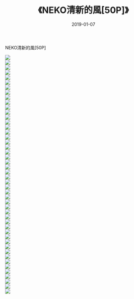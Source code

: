 ﻿---
layout: post
title:  《NEKO清新的風[50P]》
date:   2019-01-07
img: http://pic.660000.xyz/1:down/唯美/2019/NEKO清新的風[50P]/000.jpg
categories: [美女, 清纯, 唯美]
---

NEKO清新的風[50P]

  ![](http://pic.660000.xyz/1:down/唯美/2019/NEKO清新的風[50P]/001.jpg) <br> ![](http://pic.660000.xyz/1:down/唯美/2019/NEKO清新的風[50P]/002.jpg) <br> ![](http://pic.660000.xyz/1:down/唯美/2019/NEKO清新的風[50P]/003.jpg) <br> ![](http://pic.660000.xyz/1:down/唯美/2019/NEKO清新的風[50P]/004.jpg) <br> ![](http://pic.660000.xyz/1:down/唯美/2019/NEKO清新的風[50P]/005.jpg) <br> ![](http://pic.660000.xyz/1:down/唯美/2019/NEKO清新的風[50P]/006.jpg) <br> ![](http://pic.660000.xyz/1:down/唯美/2019/NEKO清新的風[50P]/007.jpg) <br> ![](http://pic.660000.xyz/1:down/唯美/2019/NEKO清新的風[50P]/008.jpg) <br> ![](http://pic.660000.xyz/1:down/唯美/2019/NEKO清新的風[50P]/009.jpg) <br> ![](http://pic.660000.xyz/1:down/唯美/2019/NEKO清新的風[50P]/010.jpg) <br> ![](http://pic.660000.xyz/1:down/唯美/2019/NEKO清新的風[50P]/011.jpg) <br> ![](http://pic.660000.xyz/1:down/唯美/2019/NEKO清新的風[50P]/012.jpg) <br> ![](http://pic.660000.xyz/1:down/唯美/2019/NEKO清新的風[50P]/013.jpg) <br> ![](http://pic.660000.xyz/1:down/唯美/2019/NEKO清新的風[50P]/014.jpg) <br> ![](http://pic.660000.xyz/1:down/唯美/2019/NEKO清新的風[50P]/015.jpg) <br> ![](http://pic.660000.xyz/1:down/唯美/2019/NEKO清新的風[50P]/016.jpg) <br> ![](http://pic.660000.xyz/1:down/唯美/2019/NEKO清新的風[50P]/017.jpg) <br> ![](http://pic.660000.xyz/1:down/唯美/2019/NEKO清新的風[50P]/018.jpg) <br> ![](http://pic.660000.xyz/1:down/唯美/2019/NEKO清新的風[50P]/019.jpg) <br> ![](http://pic.660000.xyz/1:down/唯美/2019/NEKO清新的風[50P]/020.jpg) <br> ![](http://pic.660000.xyz/1:down/唯美/2019/NEKO清新的風[50P]/021.jpg) <br> ![](http://pic.660000.xyz/1:down/唯美/2019/NEKO清新的風[50P]/022.jpg) <br> ![](http://pic.660000.xyz/1:down/唯美/2019/NEKO清新的風[50P]/023.jpg) <br> ![](http://pic.660000.xyz/1:down/唯美/2019/NEKO清新的風[50P]/024.jpg) <br> ![](http://pic.660000.xyz/1:down/唯美/2019/NEKO清新的風[50P]/025.jpg) <br> ![](http://pic.660000.xyz/1:down/唯美/2019/NEKO清新的風[50P]/026.jpg) <br> ![](http://pic.660000.xyz/1:down/唯美/2019/NEKO清新的風[50P]/027.jpg) <br> ![](http://pic.660000.xyz/1:down/唯美/2019/NEKO清新的風[50P]/028.jpg) <br> ![](http://pic.660000.xyz/1:down/唯美/2019/NEKO清新的風[50P]/029.jpg) <br> ![](http://pic.660000.xyz/1:down/唯美/2019/NEKO清新的風[50P]/030.jpg) <br> ![](http://pic.660000.xyz/1:down/唯美/2019/NEKO清新的風[50P]/031.jpg) <br> ![](http://pic.660000.xyz/1:down/唯美/2019/NEKO清新的風[50P]/032.jpg) <br> ![](http://pic.660000.xyz/1:down/唯美/2019/NEKO清新的風[50P]/033.jpg) <br> ![](http://pic.660000.xyz/1:down/唯美/2019/NEKO清新的風[50P]/034.jpg) <br> ![](http://pic.660000.xyz/1:down/唯美/2019/NEKO清新的風[50P]/035.jpg) <br> ![](http://pic.660000.xyz/1:down/唯美/2019/NEKO清新的風[50P]/036.jpg) <br> ![](http://pic.660000.xyz/1:down/唯美/2019/NEKO清新的風[50P]/037.jpg) <br> ![](http://pic.660000.xyz/1:down/唯美/2019/NEKO清新的風[50P]/038.jpg) <br> ![](http://pic.660000.xyz/1:down/唯美/2019/NEKO清新的風[50P]/039.jpg) <br> ![](http://pic.660000.xyz/1:down/唯美/2019/NEKO清新的風[50P]/040.jpg) <br> ![](http://pic.660000.xyz/1:down/唯美/2019/NEKO清新的風[50P]/041.jpg) <br> ![](http://pic.660000.xyz/1:down/唯美/2019/NEKO清新的風[50P]/042.jpg) <br> ![](http://pic.660000.xyz/1:down/唯美/2019/NEKO清新的風[50P]/043.jpg) <br> ![](http://pic.660000.xyz/1:down/唯美/2019/NEKO清新的風[50P]/044.jpg) <br> ![](http://pic.660000.xyz/1:down/唯美/2019/NEKO清新的風[50P]/045.jpg) <br> ![](http://pic.660000.xyz/1:down/唯美/2019/NEKO清新的風[50P]/046.jpg) <br> ![](http://pic.660000.xyz/1:down/唯美/2019/NEKO清新的風[50P]/047.jpg) <br> ![](http://pic.660000.xyz/1:down/唯美/2019/NEKO清新的風[50P]/048.jpg) <br>
